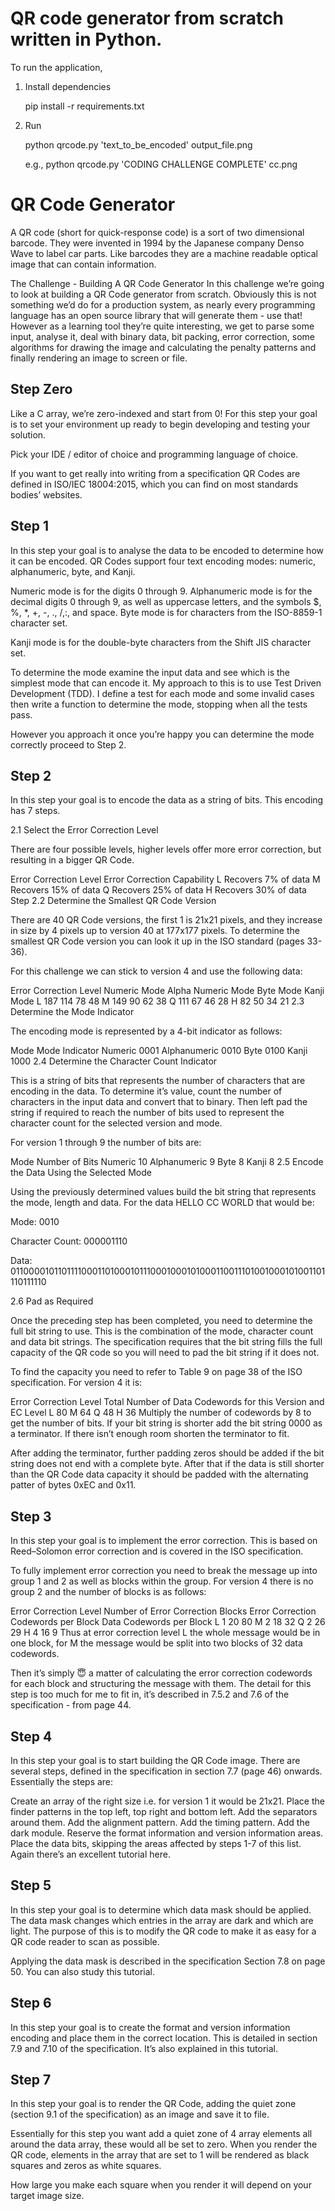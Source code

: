 # QR code generator from scratch written in Python.

To run the application,
1. Install dependencies
   
   pip install -r requirements.txt
   
2. Run
   
   python qrcode.py 'text_to_be_encoded' output_file.png
   
   e.g.,
   python qrcode.py 'CODING CHALLENGE COMPLETE' cc.png



# QR Code Generator
A QR code (short for quick-response code) is a sort of two dimensional barcode. They were invented in 1994 by the Japanese company Denso Wave to label car parts. Like barcodes they are a machine readable optical image that can contain information.


The Challenge - Building A QR Code Generator
In this challenge we’re going to look at building a QR Code generator from scratch. Obviously this is not something we’d do for a production system, as nearly every programming language has an open source library that will generate them - use that! However as a learning tool they’re quite interesting, we get to parse some input, analyse it, deal with binary data, bit packing, error correction, some algorithms for drawing the image and calculating the penalty patterns and finally rendering an image to screen or file.

## Step Zero
Like a C array, we’re zero-indexed and start from 0! For this step your goal is to set your environment up ready to begin developing and testing your solution.

Pick your IDE / editor of choice and programming language of choice.

If you want to get really into writing from a specification QR Codes are defined in ISO/IEC 18004:2015, which you can find on most standards bodies’ websites.

## Step 1
In this step your goal is to analyse the data to be encoded to determine how it can be encoded. QR Codes support four text encoding modes: numeric, alphanumeric, byte, and Kanji.

Numeric mode is for the digits 0 through 9. Alphanumeric mode is for the decimal digits 0 through 9, as well as uppercase letters, and the symbols $, %, *, +, -, ., /,:, and space. Byte mode is for characters from the ISO-8859-1 character set.

Kanji mode is for the double-byte characters from the Shift JIS character set.

To determine the mode examine the input data and see which is the simplest mode that can encode it. My approach to this is to use Test Driven Development (TDD). I define a test for each mode and some invalid cases then write a function to determine the mode, stopping when all the tests pass.

However you approach it once you’re happy you can determine the mode correctly proceed to Step 2.

## Step 2
In this step your goal is to encode the data as a string of bits. This encoding has 7 steps.

2.1 Select the Error Correction Level

There are four possible levels, higher levels offer more error correction, but resulting in a bigger QR Code.

Error Correction Level	Error Correction Capability
L	Recovers 7% of data
M	Recovers 15% of data
Q	Recovers 25% of data
H	Recovers 30% of data
Step 2.2 Determine the Smallest QR Code Version

There are 40 QR Code versions, the first 1 is 21x21 pixels, and they increase in size by 4 pixels up to version 40 at 177x177 pixels. To determine the smallest QR Code version you can look it up in the ISO standard (pages 33-36).

For this challenge we can stick to version 4 and use the following data:

Error Correction Level	Numeric Mode	Alpha Numeric Mode	Byte Mode	Kanji Mode
L	187	114	78	48
M	149	90	62	38
Q	111	67	46	28
H	82	50	34	21
2.3 Determine the Mode Indicator

The encoding mode is represented by a 4-bit indicator as follows:

Mode	Mode Indicator
Numeric	0001
Alphanumeric	0010
Byte	0100
Kanji	1000
2.4 Determine the Character Count Indicator

This is a string of bits that represents the number of characters that are encoding in the data. To determine it’s value, count the number of characters in the input data and convert that to binary. Then left pad the string if required to reach the number of bits used to represent the character count for the selected version and mode.

For version 1 through 9 the number of bits are:

Mode	Number of Bits
Numeric	10
Alphanumeric	9
Byte	8
Kanji	8
2.5 Encode the Data Using the Selected Mode

Using the previously determined values build the bit string that represents the mode, length and data. For the data HELLO CC WORLD that would be:

Mode: 0010

Character Count: 000001110

Data: 01100001011011110001101000101110001000101000110011101001000101001101110111110

2.6 Pad as Required

Once the preceding step has been completed, you need to determine the full bit string to use. This is the combination of the mode, character count and data bit strings. The specification requires that the bit string fills the full capacity of the QR code so you will need to pad the bit string if it does not.

To find the capacity you need to refer to Table 9 on page 38 of the ISO specification. For version 4 it is:

Error Correction Level	Total Number of Data Codewords for this Version and EC Level
L	80
M	64
Q	48
H	36
Multiply the number of codewords by 8 to get the number of bits. If your bit string is shorter add the bit string 0000 as a terminator. If there isn’t enough room shorten the terminator to fit.

After adding the terminator, further padding zeros should be added if the bit string does not end with a complete byte. After that if the data is still shorter than the QR Code data capacity it should be padded with the alternating patter of bytes 0xEC and 0x11.

## Step 3
In this step your goal is to implement the error correction. This is based on Reed–Solomon error correction and is covered in the ISO specification.

To fully implement error correction you need to break the message up into group 1 and 2 as well as blocks within the group. For version 4 there is no group 2 and the number of blocks is as follows:

Error Correction Level	Number of Error Correction Blocks	Error Correction Codewords per Block	Data Codewords per Block
L	1	20	80
M	2	18	32
Q	2	26	29
H	4	16	9
Thus at error correction level L the whole message would be in one block, for M the message would be split into two blocks of 32 data codewords.

Then it’s simply 😇 a matter of calculating the error correction codewords for each block and structuring the message with them. The detail for this step is too much for me to fit in, it’s described in 7.5.2 and 7.6 of the specification - from page 44.

## Step 4
In this step your goal is to start building the QR Code image. There are several steps, defined in the specification in section 7.7 (page 46) onwards. Essentially the steps are:

Create an array of the right size i.e. for version 1 it would be 21x21.
Place the finder patterns in the top left, top right and bottom left.
Add the separators around them.
Add the alignment pattern.
Add the timing pattern.
Add the dark module.
Reserve the format information and version information areas.
Place the data bits, skipping the areas affected by steps 1-7 of this list.
Again there’s an excellent tutorial here.

## Step 5
In this step your goal is to determine which data mask should be applied. The data mask changes which entries in the array are dark and which are light. The purpose of this is to modify the QR code to make it as easy for a QR code reader to scan as possible.

Applying the data mask is described in the specification Section 7.8 on page 50. You can also study this tutorial.

## Step 6
In this step your goal is to create the format and version information encoding and place them in the correct location. This is detailed in section 7.9 and 7.10 of the specification. It’s also explained in this tutorial.

## Step 7
In this step your goal is to render the QR Code, adding the quiet zone (section 9.1 of the specification) as an image and save it to file.

Essentially for this step you want add a quiet zone of 4 array elements all around the data array, these would all be set to zero. When you render the QR code, elements in the array that are set to 1 will be rendered as black squares and zeros as white squares.

How large you make each square when you render it will depend on your target image size.



